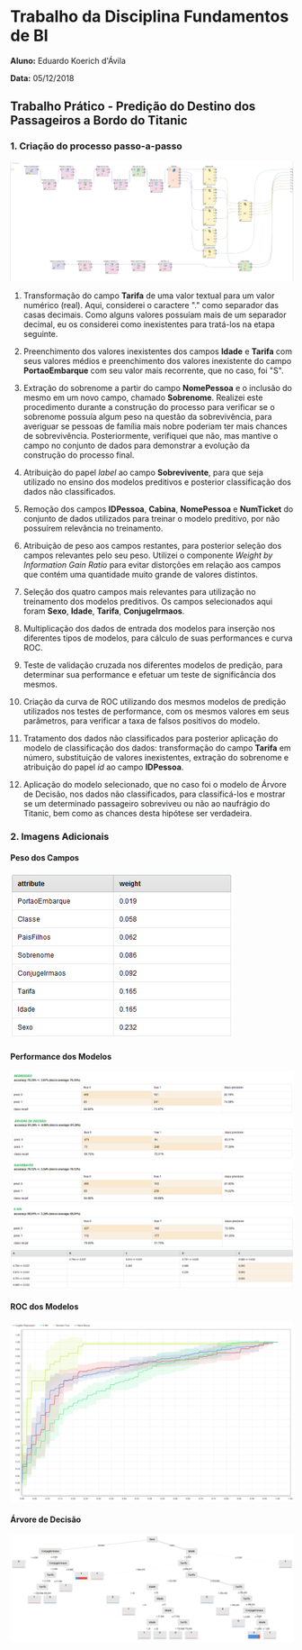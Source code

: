 # Trabalho da Disciplina Fundamentos de BI

**Aluno:** Eduardo Koerich d'Ávila

**Data:** 05/12/2018

## Trabalho Prático - Predição do Destino dos Passageiros a Bordo do Titanic

### 1. Criação do processo passo-a-passo ###

![process](./img/processo_titanic.png "Processo RapidMiner")

1. Transformação do campo **Tarifa** de uma valor textual para um valor numérico (real). Aqui, considerei
o caractere "." como separador das casas decimais. Como alguns valores possuíam mais de um separador decimal,
eu os considerei como inexistentes para tratá-los na etapa seguinte.

2. Preenchimento dos valores inexistentes dos campos **Idade**  e **Tarifa** com seus valores médios e
preenchimento dos valores inexistente do campo **PortaoEmbarque** com seu valor mais recorrente, que no caso,
foi "S".

3. Extração do sobrenome a partir do campo **NomePessoa** e o inclusão do mesmo em um novo campo, chamado
**Sobrenome**. Realizei este procedimento durante a construção do processo para verificar se o sobrenome
possuía algum peso na questão da sobrevivência, para averiguar se pessoas de família mais nobre poderiam
ter mais chances de sobrevivência. Posteriormente, verifiquei que não, mas mantive o campo no conjunto de
dados para demonstrar a evolução da construção do processo final.

4. Atribuição do papel *label* ao campo **Sobrevivente**, para que seja utilizado no ensino dos modelos
preditivos e posterior classificação dos dados não classificados.

5. Remoção dos campos **IDPessoa**, **Cabina**, **NomePessoa** e **NumTicket** do conjunto de dados
utilizados para treinar o modelo preditivo, por não possuírem relevância no treinamento.

6. Atribuição de peso aos campos restantes, para posterior seleção dos campos relevantes pelo seu peso.
Utilizei o componente *Weight by Information Gain Ratio* para evitar distorções em relação aos campos que
contém uma quantidade muito grande de valores distintos.

7. Seleção dos quatro campos mais relevantes para utilização no treinamento dos modelos preditivos. Os
campos selecionados aqui foram **Sexo**, **Idade**, **Tarifa**, **ConjugeIrmaos**.

8. Multiplicação dos dados de entrada dos modelos para inserção nos diferentes tipos de modelos, para
cálculo de suas performances e curva ROC.

9. Teste de validação cruzada nos diferentes modelos de predição, para determinar sua performance e
efetuar um teste de significância dos mesmos.

10. Criação da curva de ROC utilizando dos mesmos modelos de predição utilizados nos testes de performance,
com os mesmos valores em seus parâmetros, para verificar a taxa de falsos positivos do modelo.

11. Tratamento dos dados não classificados para posterior aplicação do modelo de classificação dos dados:
transformação do campo **Tarifa** em número, substituição de valores inexistentes, extração do sobrenome e
atribuição do papel *id* ao campo **IDPessoa**.

12. Aplicação do modelo selecionado, que no caso foi o modelo de Árvore de Decisão, nos dados não classificados,
para classificá-los e mostrar se um determinado passageiro sobreviveu ou não ao naufrágio do Titanic, bem como
as chances desta hipótese ser verdadeira.

### 2. Imagens Adicionais ###

#### Peso dos Campos ####

![weight](./img/weight.png "Peso dos Campos")

#### Performance dos Modelos ####

![perf_regressao](./img/perf_regressao.png "Performance Regressão")
![perf_arvore](./img/perf_arvore.png "Performance Árvore")
![perf_naivebayes](./img/perf_naivebayes.png "Performance NaiveBayes")
![perf_knn](./img/perf_knn.png "Performance k-NN")
![ttest](./img/ttest.png "T-Test")

#### ROC dos Modelos ####

![roc](./img/roc.png "ROC dos Modelos")

#### Árvore de Decisão ####

![tree](./img/arvore.png "Árvore de Decisão")